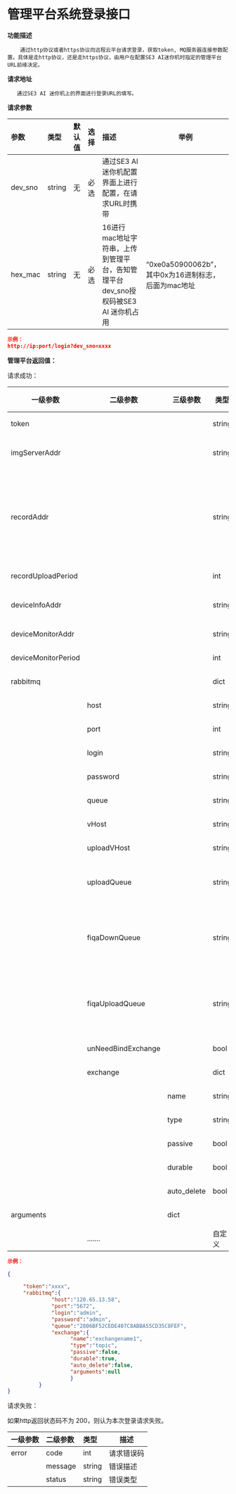 # 管理平台系统登录接口

**功能描述**

```text
    通过http协议或者https协议向远程云平台请求登录，获取token, MQ服务器连接参数配置。具体是走http协议，还是走https协议，由用户在配置SE3 AI迷你机时指定的管理平台URL前缘决定。
```

**请求地址**

```text
   通过SE3 AI 迷你机上的界面进行登录URL的填写。
```

**请求参数**

| 参数 | 类型 | 默认值 | 选择 | 描述 | 举例 |
| :--- | :--- | :--- | :--- | :--- | ---- |
| dev\_sno | string | 无 | 必选 | 通过SE3 AI 迷你机配置界面上进行配置，在请求URL时携带 |  |
| hex\_mac | string | 无 | 必选 | 16进行mac地址字符串，上传到管理平台，告知管理平台dev\_sno授权码被SE3 AI 迷你机占用 | “0xe0a50900062b”，其中0x为16进制标志，后面为mac地址 |

```json
示例：
http://ip:port/login?dev_sno=xxxx
```

**管理平台返回值：**

请求成功：

| **一级参数**        | **二级参数**       | **三级参数** | **类型** | **选择** | **描述**                                                     |
| ------------------- | ------------------ | ------------ | -------- | -------- | ------------------------------------------------------------ |
| token               |                    |              | string   | **必选** | 请求云平台接口需要携带的参数                                 |
| imgServerAddr       |                    |              | string   | 可选     | 图片服务器URL，用于获取用户照片。如果下发得图片中是相对路径，则需要填写此地址。 |
| recordAddr          |                    |              | string   | 可选     | 管理平台URL列表，每个URL（可以为绝对地址，也可以相对地址）间以逗号分隔。 用于接收“人员通行记录”。 如： <br/>示例1："/getRecord , /getRecord2", <br/>示例2："/getRecord , https://xxxx.com/getBackupRecord" <br/>示例3："http://xxx.com/getRecord, http://xxx.com/getBackupRecord" |
| recordUploadPeriod  |                    |              | int      | 可选     | 通行记录周期上传时间，大于等于1秒，默认值为5秒               |
| deviceInfoAddr      |                    |              | string   | 可选     | 管理平台URL（相对地址），用于接收“设备添加事件”。如：/getDeviceInfo |
| deviceMonitorAddr   |                    |              | string   | 可选     | 管理平台URL (相对地址) ， 用于设置设备状态上报得周期，默认20秒 |
| deviceMonitorPeriod |                    |              | int      | 可选     | 管理平台URL (相对地址) ， 用于设置设备状态上报得周期，默认20秒 |
| rabbitmq            |                    |              | dict     | **必选** | MQ服务器配置参数集合                                         |
|                     | host               |              | string   | **必选** | MQ服务器地址, 如 mq.xxx.com                                  |
|                     | port               |              | int      | **必选** | MQ服务器连接端口                                             |
|                     | login              |              | string   | **必选** | MQ服务器登录用户名                                           |
|                     | password           |              | string   | **必选** | MQ服务器连接密码                                             |
|                     | queue              |              | string   | **必选** | MQ消息下发队列                                               |
|                     | vHost              |              | string   | 可选     | MQ服务器登录用户名及下发队列所在虚拟主机.如果不指定，默认为"/"。 |
|                     | uploadVHost        |              | string   | 可选     | MQ服务器上报队列所在虚拟主机。如果不指定，默认为"/"。        |
|                     | uploadQueue        |              | string   | 可选     | MQ消息上传队列, 可以选择不通过MQ消息队列回传结果, 在uploadVHost虚拟主机下。默认是不支持MQ消息上传（即单向通信）。 |
|                     | fiqaDownQueue      |              | string   | 可选     | 人脸图片质量检测(FIQA)命令下发队列。<br/> 注意：当把SE3 AI迷你机用作图片质量校验服务器时，需要下发此栏位。否则不支持通过MQ命令进行FIQA校验功能。 |
|                     | fiqaUploadQueue    |              | string   | 可选     | 人脸图片质量检测(FIQA)命令结果上传队列。<br/> 注意：当把SE3 AI迷你机用作图片质量校验服务器时，需要下发此栏位。否则不支持通过MQ命令进行FIQA校验功能。 |
|                     | unNeedBindExchange |              | bool     | 可选     | 消息队列是否需要绑定到交换机， 默认为false， 即需要绑定到消息队列。 |
|                     | exchange           |              | dict     | **必选** |                                                              |
|                     |                    | name         | string   | **必选** | 交换机名称                                                   |
|                     |                    | type         | string   | **必选** | 交换机类型                                                   |
|                     |                    | passive      | bool     | **必选** | 检查交换机是否存在，默认为false                              |
|                     |                    | durable      | bool     | **必选** | 队列持久化标志，true为持久化队列                             |
|                     |                    | auto_delete  | bool     | **必选** | 自动删除                                                     |
| arguments           |                    | dict         |          | **必选** | 扩展参数                                                     |
|                     | .......            |              | 自定义   | 可选     | 保留将来用于下发MQ服务器其它配置信息。                       |




```json
示例：

{ 

     "token":"xxxx",
     "rabbitmq":{
              "host":"120.65.13.58",
              "port":"5672",
              "login":"admin",
              "password":"admin",
              "queue":"2806BF52CEDE407C8ABBA55CD35C8FEF",
              "exchange":{
                    "name":"exchangename1",
                    "type":"topic",
                    "passive":false,
                    "durable":true,
                    "auto_delete":false,
                    "arguments":null
                    }
          }
}
```

请求失败：

如果http返回状态码不为 200，则认为本次登录请求失败。

| **一级参数** | **二级参数** | **类型** | **描述** |
| :--- | :--- | :--- | ---- |
| error | code | int | 请求错误码 |
|  | message | string | 错误描述 |
|  | status | string | 错误类型 |

